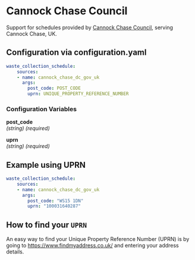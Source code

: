 # Cannock Chase Council

Support for schedules provided by [Cannock Chase Council](https://www.cannockchasedc.gov.uk/residents/recycling-waste/waste-collection-check-your-dates), serving Cannock Chase, UK.

## Configuration via configuration.yaml

```yaml
waste_collection_schedule:
    sources:
    - name: cannock_chase_dc_gov_uk
      args:
        post_code: POST_CODE
        uprn: UNIQUE_PROPERTY_REFERENCE_NUMBER
```

### Configuration Variables

**post_code**<br>
*(string) (required)*

**uprn**<br>
*(string) (required)*


## Example using UPRN
```yaml
waste_collection_schedule:
    sources:
    - name: cannock_chase_dc_gov_uk
      args:
        post_code: "WS15 1DN"
        uprn: "100031640287"
```


## How to find your `UPRN`

An easy way to find your Unique Property Reference Number (UPRN) is by going to <https://www.findmyaddress.co.uk/> and entering your address details.


